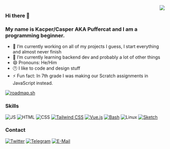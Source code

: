 <img align="right" src="https://github-readme-stats.vercel.app/api?username=KZacharski&show_icons=true&theme=vue-dark">

### Hi there 👋
### My name is Kacper/Casper AKA Puffercat and I am a programming beginner.

<!--
**KZacharski/KZacharski** is a ✨ _special_ ✨ repository because its `README.md` (this file) appears on your GitHub profile.

Here are some ideas to get you started:
-->

- 🔭 I’m currently working on all of my projects I guess, I start everything and almost never finish
- 🌱 I’m currently learning backend dev and probably a lot of other things
- 😄 Pronouns: He/Him
- 🕐 I like to code and design stuff
- ⚡ Fun fact: In 7th grade I was making our Scratch assignments in JavaScript instead.

[![roadmap.sh](https://api.roadmap.sh/v1-badge/wide/65689b485145316d259905af?variant=dark)](https://roadmap.sh)

### Skills
![JS](https://img.shields.io/badge/JavaScript-F7DF1E?style=for-the-badge&logo=javascript&logoColor=000000&labelColor=F7DF1E)
![HTML](https://img.shields.io/badge/HTML-E34F26?style=for-the-badge&logo=html5&logoColor=FFFFFF&labelColor=E34F26)
![CSS](https://img.shields.io/badge/CSS-1572B6?style=for-the-badge&logo=css3&logoColor=FFFFFF&labelColor=1572B6)
[![Tailwind CSS](https://img.shields.io/badge/Tailwind_CSS-06B6D4?style=for-the-badge&logo=tailwindcss&logoColor=FFFFFF&labelColor=06B6D4)](https://tailwindcss.com)
[![Vue.js](https://img.shields.io/badge/Vue.js-4FC08D?style=for-the-badge&logo=vue.js&logoColor=FFFFFF&labelColor=4FC08D)](https://vuejs.org)
[![Bash](https://img.shields.io/badge/Bash-4EAA25?style=for-the-badge&logo=gnubash&logoColor=FFFFFF&labelColor=4EAA25)](https://www.gnu.org/software/bash/)
![Linux](https://img.shields.io/badge/Linux-FCC624?style=for-the-badge&logo=linux&logoColor=000000&labelColor=FCC624)
[![Sketch](https://img.shields.io/badge/Sketch-F7B500?style=for-the-badge&logo=sketch&logoColor=000000&labelColor=F7B500)](https://sketch.com)

### Contact
[![Twitter](https://img.shields.io/badge/Twitter-1DA1F2?style=for-the-badge&logo=twitter&logoColor=FFFFFF&labelColor=1DA1F2)](https://twitter.com/puffercatt)
[![Telegram](https://img.shields.io/badge/Telegram-26A5E4?style=for-the-badge&logo=telegram&logoColor=FFFFFF&labelColor=26A5E4)](https://t.me/puffercat)
[![E-Mail](https://img.shields.io/badge/Email-EA4335?style=for-the-badge&logo=gmail&logoColor=FFFFFF&labelColor=EA4335)](mailto:puffercatt@gmail.com)
